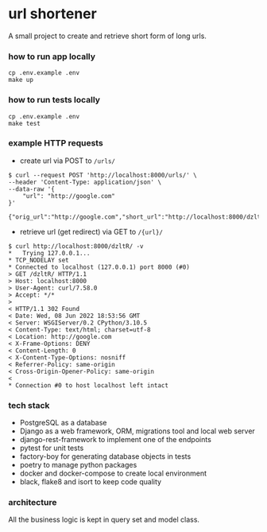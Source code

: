 # url shortener
A small project to create and retrieve short form of long urls.

### how to run app locally
```shell
cp .env.example .env
make up
```

### how to run tests locally
```shell
cp .env.example .env
make test
```

### example HTTP requests
* create url via POST to `/urls/`
```shell
$ curl --request POST 'http://localhost:8000/urls/' \
--header 'Content-Type: application/json' \
--data-raw '{
    "url": "http://google.com"
}'

{"orig_url":"http://google.com","short_url":"http://localhost:8000/dzltR/"}
```
* retrieve url (get redirect) via GET to `/{url}/`
```shell
$ curl http://localhost:8000/dzltR/ -v
*   Trying 127.0.0.1...
* TCP_NODELAY set
* Connected to localhost (127.0.0.1) port 8000 (#0)
> GET /dzltR/ HTTP/1.1
> Host: localhost:8000
> User-Agent: curl/7.58.0
> Accept: */*
> 
< HTTP/1.1 302 Found
< Date: Wed, 08 Jun 2022 18:53:56 GMT
< Server: WSGIServer/0.2 CPython/3.10.5
< Content-Type: text/html; charset=utf-8
< Location: http://google.com
< X-Frame-Options: DENY
< Content-Length: 0
< X-Content-Type-Options: nosniff
< Referrer-Policy: same-origin
< Cross-Origin-Opener-Policy: same-origin
< 
* Connection #0 to host localhost left intact
```

### tech stack
* PostgreSQL as a database
* Django as a web framework, ORM, migrations tool and local web server
* django-rest-framework to implement one of the endpoints
* pytest for unit tests
* factory-boy for generating database objects in tests
* poetry to manage python packages
* docker and docker-compose to create local environment
* black, flake8 and isort to keep code quality


### architecture
All the business logic is kept in query set and model class.
